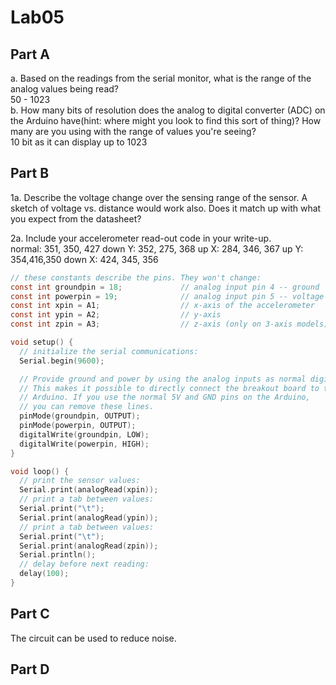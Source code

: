 # Lab05

## Part A
a. Based on the readings from the serial monitor, what is the range of the analog values being read? <br />
50 - 1023 <br />
b. How many bits of resolution does the analog to digital converter (ADC) on the Arduino have(hint: where might you look to find this sort of thing)? How many are you using with the range of values you're seeing? <br />
10 bit as it can display up to 1023 <br />

## Part B
1a. Describe the voltage change over the sensing range of the sensor. A sketch of voltage vs. distance would work also. Does it match up with what you expect from the datasheet? <br />

2a. Include your accelerometer read-out code in your write-up. <br />
normal: 351, 350, 427
down Y: 352, 275, 368
up X: 284, 346, 367
up Y: 354,416,350
down X: 424, 345, 356

```c
// these constants describe the pins. They won't change:
const int groundpin = 18;             // analog input pin 4 -- ground
const int powerpin = 19;              // analog input pin 5 -- voltage
const int xpin = A1;                  // x-axis of the accelerometer
const int ypin = A2;                  // y-axis
const int zpin = A3;                  // z-axis (only on 3-axis models)

void setup() {
  // initialize the serial communications:
  Serial.begin(9600);

  // Provide ground and power by using the analog inputs as normal digital pins.
  // This makes it possible to directly connect the breakout board to the
  // Arduino. If you use the normal 5V and GND pins on the Arduino,
  // you can remove these lines.
  pinMode(groundpin, OUTPUT);
  pinMode(powerpin, OUTPUT);
  digitalWrite(groundpin, LOW);
  digitalWrite(powerpin, HIGH);
}

void loop() {
  // print the sensor values:
  Serial.print(analogRead(xpin));
  // print a tab between values:
  Serial.print("\t");
  Serial.print(analogRead(ypin));
  // print a tab between values:
  Serial.print("\t");
  Serial.print(analogRead(zpin));
  Serial.println();
  // delay before next reading:
  delay(100);
}
```

## Part C
The circuit can be used to reduce noise. 

## Part D
